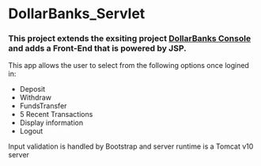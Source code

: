 # DollarBanks_Servlet

### This project extends the exsiting project [DollarBanks Console](https://github.com/ecastro159/Java-DollarBanksConsole.git) and adds a Front-End that is powered by JSP.

This app allows the user to select from the following options once logined in:

- Deposit
- Withdraw
- FundsTransfer
- 5 Recent Transactions
- Display information
- Logout

Input validation is handled by Bootstrap and server runtime is a Tomcat v10 server
